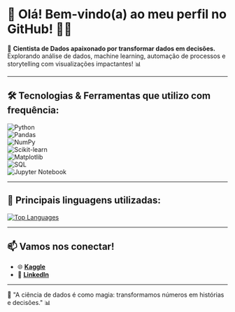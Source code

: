 # 👋 Olá! Bem-vindo(a) ao meu perfil no GitHub! 👨‍💻  

🌟 **Cientista de Dados apaixonado por transformar dados em decisões.**  
Explorando análise de dados, machine learning, automação de processos e storytelling com visualizações impactantes! 📊  

---

## 🛠️ **Tecnologias & Ferramentas que utilizo com frequência:**  

![Python](https://img.shields.io/badge/Python-3776AB?style=flat&logo=python&logoColor=white)  
![Pandas](https://img.shields.io/badge/Pandas-150458?style=flat&logo=pandas&logoColor=white)  
![NumPy](https://img.shields.io/badge/NumPy-013243?style=flat&logo=numpy&logoColor=white)  
![Scikit-learn](https://img.shields.io/badge/Scikit--Learn-F7931E?style=flat&logo=scikit-learn&logoColor=white)  
![Matplotlib](https://img.shields.io/badge/Matplotlib-11557C?style=flat&logo=python&logoColor=white)  
![SQL](https://img.shields.io/badge/SQL-00000F?style=flat&logo=postgresql&logoColor=white)  
![Jupyter Notebook](https://img.shields.io/badge/Jupyter-F37626?style=flat&logo=jupyter&logoColor=white)  

---

## 🚀 **Principais linguagens utilizadas:**  
[![Top Languages](https://github-readme-stats.vercel.app/api/top-langs/?username=gerardnunes&layout=compact&theme=radical)](https://github.com/gerardnunes)  

---


## 📫 **Vamos nos conectar!**  
- 🌐 [**Kaggle**](https://www.kaggle.com/gerardnunes)  
- 🔗 [**LinkedIn**](https://www.linkedin.com/in/gerardnuness/)  
---

🔮 "A ciência de dados é como magia: transformamos números em histórias e decisões." 📊  

